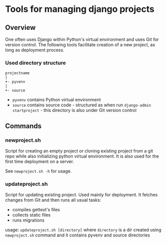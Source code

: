 # Tools for managing django projects #

## Overview ##

One often uses Django within Python's virtual environment and uses Git for 
version control. The following tools facilitate creation of a new project,
as long as deployment process.

### Used directory structure ###

```
projectname
|
+- pyvenv
|
+- source
```

- ``pyvenv`` contains Python virtual environment
- ``source`` contains source code - structured as when run ``django-admin startproject`` - this directory is also under Git version control

## Commands ##

### newproject.sh ###

Script for creating an empty project or cloning existing project from a git repo while also initializing python virtual environment.
It is also used for the first time deployment on a server.

See ``newproject.sh -h`` for usage.

### updateproject.sh ###

Script for updating existing project. Used mainly for deployment. It fetches changes from Git and then runs all usual tasks:
- compiles gettext's files
- collects static files
- runs migrations

usage: ``updateproject.sh [directory]`` where ``directory`` is a dir created using ``newproject.sh`` command
and it contains pyvenv and source directories
